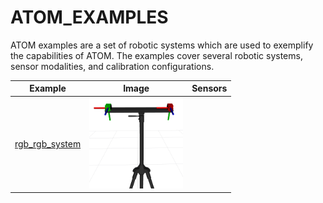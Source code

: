 # ATOM_EXAMPLES

ATOM examples are a set of robotic systems which are used to exemplify the capabilities of ATOM. The examples cover several robotic systems, sensor modalities, and calibration configurations.

Example |           Image             |           Sensors
:----------------:|:------------:|:-------------------------:
[rgb_rgb_system](https://github.com/lardemua/atom/tree/noetic-devel/atom_examples/rgb_rgb_system) | <img src="rgb_rgb_system/docs/system.png" width="150"/>|

